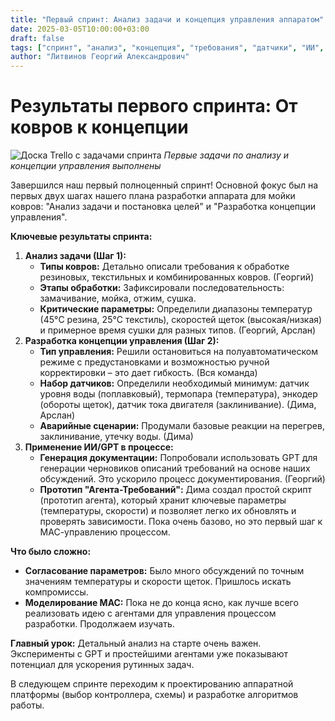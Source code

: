 ```yaml
---
title: "Первый спринт: Анализ задачи и концепция управления аппаратом"
date: 2025-03-05T10:00:00+03:00
draft: false
tags: ["спринт", "анализ", "концепция", "требования", "датчики", "ИИ", "GPT"]
author: "Литвинов Георгий Александрович"
---
```


# Результаты первого спринта: От ковров к концепции

![Доска Trello с задачами спринта](/images/sprint-1-board-carpets.jpg)
*Первые задачи по анализу и концепции управления выполнены*

Завершился наш первый полноценный спринт! Основной фокус был на первых двух шагах нашего плана разработки аппарата для мойки ковров: "Анализ задачи и постановка целей" и "Разработка концепции управления".

**Ключевые результаты спринта:**

1.  **Анализ задачи (Шаг 1):**
    *   **Типы ковров:** Детально описали требования к обработке резиновых, текстильных и комбинированных ковров. (Георгий)
    *   **Этапы обработки:** Зафиксировали последовательность: замачивание, мойка, отжим, сушка.
    *   **Критические параметры:** Определили диапазоны температур (45°C резина, 25°C текстиль), скоростей щеток (высокая/низкая) и примерное время сушки для разных типов. (Георгий, Арслан)
2.  **Разработка концепции управления (Шаг 2):**
    *   **Тип управления:** Решили остановиться на полуавтоматическом режиме с предустановками и возможностью ручной корректировки – это дает гибкость. (Вся команда)
    *   **Набор датчиков:** Определили необходимый минимум: датчик уровня воды (поплавковый), термопара (температура), энкодер (обороты щеток), датчик тока двигателя (заклинивание). (Дима, Арслан)
    *   **Аварийные сценарии:** Продумали базовые реакции на перегрев, заклинивание, утечку воды. (Дима)
3.  **Применение ИИ/GPT в процессе:**
    *   **Генерация документации:** Попробовали использовать GPT для генерации черновиков описаний требований на основе наших обсуждений. Это ускорило процесс документирования. (Георгий)
    *   **Прототип "Агента-Требований":** Дима создал простой скрипт (прототип агента), который хранит ключевые параметры (температуры, скорости) и позволяет легко их обновлять и проверять зависимости. Пока очень базово, но это первый шаг к МАС-управлению процессом.

**Что было сложно:**

*   **Согласование параметров:** Было много обсуждений по точным значениям температуры и скорости щеток. Пришлось искать компромиссы.
*   **Моделирование МАС:** Пока не до конца ясно, как лучше всего реализовать идею с агентами для управления процессом разработки. Продолжаем изучать.

**Главный урок:** Детальный анализ на старте очень важен. Эксперименты с GPT и простейшими агентами уже показывают потенциал для ускорения рутинных задач.

В следующем спринте переходим к проектированию аппаратной платформы (выбор контроллера, схемы) и разработке алгоритмов работы. 